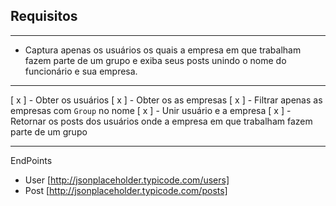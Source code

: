 ## Requisitos

---

- Captura apenas os usuários os quais a empresa em que trabalham fazem parte de um grupo e exiba seus posts unindo o nome do funcionário e sua empresa.

---

[ x ] - Obter os usuários
[ x ] - Obter os as empresas
[ x ] - Filtrar apenas as empresas com `Group` no nome
[ x ] - Unir usuário e a empresa
[ x ] - Retornar os posts dos usuários onde a empresa em que trabalham fazem parte de um grupo

---

EndPoints

- User [http://jsonplaceholder.typicode.com/users]
- Post [http://jsonplaceholder.typicode.com/posts]

